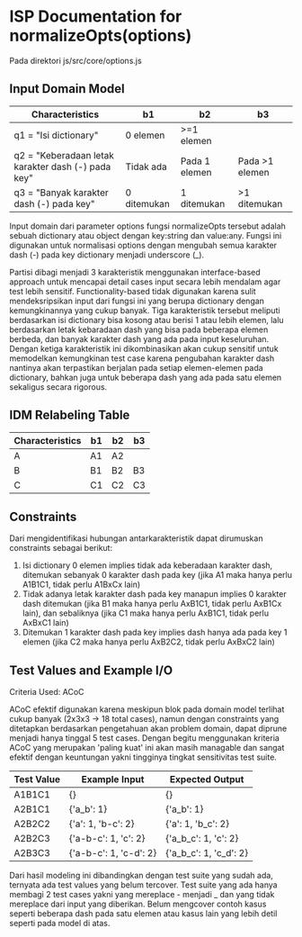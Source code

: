 # ISP Documentation for normalizeOpts(options) 
Pada direktori js/src/core/options.js

## Input Domain Model

| Characteristics                                     | b1          | b2            | b3              |
|-----------------------------------------------------|-------------|---------------|-----------------|
| q1 = "Isi dictionary"                               | 0 elemen    | >=1 elemen    |                 |
| q2 = "Keberadaan letak karakter dash (-) pada key"  | Tidak ada   | Pada 1 elemen | Pada >1 elemen  |
| q3 = "Banyak karakter dash (-) pada key"            | 0 ditemukan | 1 ditemukan   | >1 ditemukan    |

Input domain dari parameter options fungsi normalizeOpts tersebut adalah sebuah dictionary atau object dengan key:string dan value:any. Fungsi ini digunakan untuk normalisasi options dengan mengubah semua karakter dash (-) pada key dictionary menjadi underscore (_). 

Partisi dibagi menjadi 3 karakteristik menggunakan interface-based approach untuk mencapai detail cases input secara lebih mendalam agar test lebih sensitif. Functionality-based tidak digunakan karena sulit mendeksripsikan input dari fungsi ini yang berupa dictionary dengan kemungkinannya yang cukup banyak. Tiga karakteristik tersebut meliputi berdasarkan isi dictionary bisa kosong atau berisi 1 atau lebih elemen, lalu berdasarkan letak kebaradaan dash yang bisa pada beberapa elemen berbeda, dan banyak karakter dash yang ada pada input keseluruhan. Dengan ketiga karakteristik ini dikombinasikan akan cukup sensitif untuk memodelkan kemungkinan test case karena pengubahan karakter dash nantinya akan terpastikan berjalan pada setiap elemen-elemen pada dictionary, bahkan juga untuk beberapa dash yang ada pada satu elemen sekaligus secara rigorous.

## IDM Relabeling Table

| Characteristics | b1  | b2  | b3  |
|-----------------|-----|-----|-----|
| A               | A1  | A2  |     |
| B               | B1  | B2  | B3  |
| C               | C1  | C2  | C3  |

## Constraints
Dari mengidentifikasi hubungan antarkarakteristik dapat dirumuskan constraints sebagai berikut:
1. Isi dictionary 0 elemen implies tidak ada keberadaan karakter dash, ditemukan sebanyak 0 karakter dash pada key (jika A1 maka hanya perlu A1B1C1, tidak perlu A1BxCx lain)
2. Tidak adanya letak karakter dash pada key manapun implies 0 karakter dash ditemukan (jika B1 maka hanya perlu AxB1C1, tidak perlu AxB1Cx lain), dan sebaliknya (jika C1 maka hanya perlu AxB1C1, tidak perlu AxBxC1 lain)
3. Ditemukan 1 karakter dash pada key implies dash hanya ada pada key 1 elemen (jika C2 maka hanya perlu AxB2C2, tidak perlu AxBxC2 lain)

## Test Values and Example I/O

Criteria Used: ACoC

ACoC efektif digunakan karena meskipun blok pada domain model terlihat cukup banyak (2x3x3 -> 18 total cases), namun dengan constraints yang ditetapkan berdasarkan pengetahuan akan problem domain, dapat diprune menjadi hanya tinggal 5 test cases. Dengan begitu menggunakan kriteria ACoC yang merupakan 'paling kuat' ini akan masih managable dan sangat efektif dengan keuntungan yakni tingginya tingkat sensitivitas test suite.

| Test Value  | Example Input           | Expected Output         |
|-------------|-------------------------|-------------------------|
| A1B1C1      | {}                      | {}                      |
| A2B1C1      | {'a_b': 1}              | {'a_b': 1}              |
| A2B2C2      | {'a': 1, 'b-c': 2}      | {'a': 1, 'b_c': 2}      | 
| A2B2C3      | {'a-b-c': 1, 'c': 2}    | {'a_b_c': 1, 'c': 2}    | 
| A2B3C3      | {'a-b-c': 1, 'c-d': 2}  | {'a_b_c': 1, 'c_d': 2}  | 

Dari hasil modeling ini dibandingkan dengan test suite yang sudah ada, ternyata ada test values yang belum tercover. Test suite yang ada hanya membagi 2 test cases yakni yang mereplace - menjadi _ dan yang tidak mereplace dari input yang diberikan. Belum mengcover contoh kasus seperti beberapa dash pada satu elemen atau kasus lain yang lebih detil seperti pada model di atas.